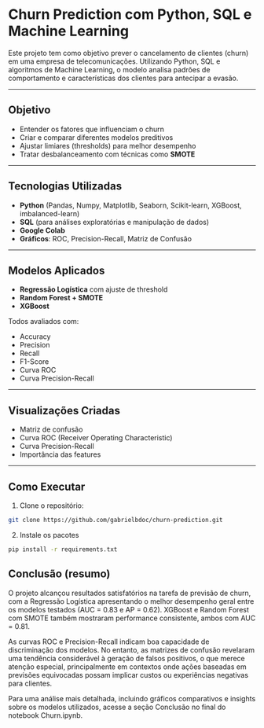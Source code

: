# Churn Prediction com Python, SQL e Machine Learning

Este projeto tem como objetivo prever o cancelamento de clientes (churn) em uma empresa de telecomunicações. Utilizando Python, SQL e algoritmos de Machine Learning, o modelo analisa padrões de comportamento e características dos clientes para antecipar a evasão.

---

## Objetivo

- Entender os fatores que influenciam o churn
- Criar e comparar diferentes modelos preditivos
- Ajustar limiares (thresholds) para melhor desempenho
- Tratar desbalanceamento com técnicas como **SMOTE**

---

## Tecnologias Utilizadas

- **Python** (Pandas, Numpy, Matplotlib, Seaborn, Scikit-learn, XGBoost, imbalanced-learn)
- **SQL** (para análises exploratórias e manipulação de dados)
- **Google Colab**
- **Gráficos**: ROC, Precision-Recall, Matriz de Confusão

---

## Modelos Aplicados

- **Regressão Logística** com ajuste de threshold
- **Random Forest + SMOTE**
- **XGBoost**

Todos avaliados com:
- Accuracy
- Precision
- Recall
- F1-Score
- Curva ROC
- Curva Precision-Recall

---

## Visualizações Criadas

- Matriz de confusão
- Curva ROC (Receiver Operating Characteristic)
- Curva Precision-Recall
- Importância das features

---

## Como Executar

1. Clone o repositório:
```bash
git clone https://github.com/gabrielbdoc/churn-prediction.git
```
2. Instale os pacotes
```bash
pip install -r requirements.txt
```

## Conclusão (resumo)
O projeto alcançou resultados satisfatórios na tarefa de previsão de churn, com a Regressão Logística apresentando o melhor desempenho geral entre os modelos testados (AUC = 0.83 e AP = 0.62). XGBoost e Random Forest com SMOTE também mostraram performance consistente, ambos com AUC = 0.81.

As curvas ROC e Precision-Recall indicam boa capacidade de discriminação dos modelos. No entanto, as matrizes de confusão revelaram uma tendência considerável à geração de falsos positivos, o que merece atenção especial, principalmente em contextos onde ações baseadas em previsões equivocadas possam implicar custos ou experiências negativas para clientes.

Para uma análise mais detalhada, incluindo gráficos comparativos e insights sobre os modelos utilizados, acesse a seção Conclusão no final do notebook Churn.ipynb.

